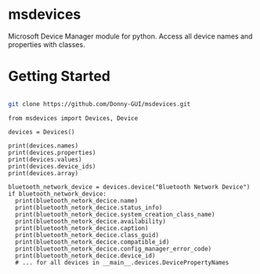 # msdevices
Microsoft Device Manager module for python. Access all device names and properties with classes. 


# Getting Started

```Bash

git clone https://github.com/Donny-GUI/msdevices.git

```

```Python3
from msdevices import Devices, Device

devices = Devices()

print(devices.names)
print(devices.properties)
print(devices.values)
print(devices.device_ids)
print(devices.array)

bluetooth_network_device = devices.device("Bluetooth Network Device")
if bluetooth_network_device:
  print(bluetooth_netork_decice.name)
  print(bluetooth_netork_decice.status_info)
  print(bluetooth_netork_decice.system_creation_class_name)
  print(bluetooth_netork_decice.availability)
  print(bluetooth_netork_decice.caption)
  print(bluetooth_netork_decice.class_guid)
  print(bluetooth_netork_decice.compatible_id)
  print(bluetooth_netork_decice.config_manager_error_code)
  print(bluetooth_netork_decice.device_id)
  # ... for all devices in __main__.devices.DevicePropertyNames

```
